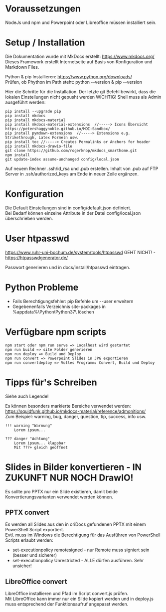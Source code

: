 # Voraussetzungen 
NodeJs und npm und Powerpoint oder Libreoffice müssen installiert sein.

# Setup / Installation
Die Dokumentation wurde mit MkDocs erstellt: https://www.mkdocs.org/  
Dieses Framework erstellt Internetseite auf Basis von Konfiguration und Markdown Files.

Python & pip Installieren: https://www.python.org/downloads/  
Prüfen, ob Phython im Path steht: python --version & pip --version

Hier die Schritte für die Installation. Der letzte git Befehl bewirkt, dass die lokalen Einstellungen nicht gepusht werden
WICHTIG! Shell muss als Admin ausgeführt werden:
```
pip install --upgrade pip
pip install mkdocs
pip install mkdocs-material
pip install mkdocs-material-extensions  //-----> Icons Übersicht https://petershaggynoble.github.io/MDI-Sandbox/
pip install pymdown-extensions  //-----> Extensions e.g. Strikethrough, Latex Formeln usw.
pip install toc //-----> Creates Permalinks or Anchors for header
pip install mkdocs-drawio-file
git clone https://github.com/rogerknop/mkdocs_smarthome.git
npm install
git update-index assume-unchanged config/local.json
```

Auf neuem Rechner .ssh/id_rsa und .pub erstellen.
Inhalt von .pub auf FTP Server in .ssh/authorized_keys am Ende in neuer Zeile ergänzen. 

# Konfiguration
Die Default Einstellungen sind in config/default.json definiert.  
Bei Bedarf können einzelne Attribute in der Datei config/local.json überschrieben werden.

# User htpasswd

https://www.ruhr-uni-bochum.de/system/tools/htpasswd
GEHT NICHT! - https://htpasswdgenerator.de/

Passwort generieren und in docs/install/htpasswd eintragen.

# Python Probleme
* Falls Berechtigungsfehler: pip Befehle um --user erweitern
* Gegebenenfalls Verzeichnis site-packages in %appdata%\Python\Python37\ löschen

# Verfügbare npm scripts
```
npm start oder npm run serve => Localhost wird gestartet
npm run build => site Folder generieren
npm run deploy => Build und Deploy
npm run convert => Powerpoint Slides in JPG exportieren
npm run convertdeploy => Volles Programm: Convert, Build und Deploy
```

# Tipps für's Schreiben

Siehe auch Legende!

Es können besonders markierte Bereiche verwendet werden: https://squidfunk.github.io/mkdocs-material/reference/admonitions/  
Zum Beispiel: warning, bug, danger, question, tip, success, info usw.  
```
!!! warning "Warnung"
    Lorem ipsum...
```
```
??? danger "Achtung"
    Lorem ipsum... klappbar
    Mit ???+ gleich geöffnet
```


# Slides in Bilder konvertieren - IN ZUKUNFT NUR NOCH DrawIO!
Es sollte pro PPTX nur ein Slide existieren, damit beide Konvertierungsvarianten verwendet werden können.

## PPTX convert
Es werden all Slides aus den in oriDocs gefundenen PPTX mit einem PowerShell Script exportiert.  
Evtl. muss im Windows die Berechtigung für das Ausführen von PowerShell Scripts erlaubt werden:  
* set-executionpolicy remotesigned - nur Remote muss signiert sein (besser und sicherer)
* set-executionpolicy Unrestricted - ALLE dürfen ausführen. Sehr unsicher!

## LibreOffice convert
LibreOffice installieren und Pfad im Script convert.js prüfen.  
Mit LibreOffice kann immer nur ein Slide kopiert werden und in deploy.js muss entsprechend der Funktionsaufruf angepasst werden.